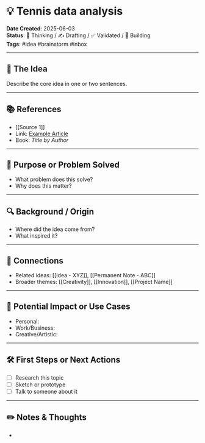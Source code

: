 # 💡 Tennis data analysis

**Date Created**: 2025-06-03  
**Status**: 🧠 Thinking / ✍️ Drafting / ✅ Validated / 🚧 Building  
**Tags**: #idea #brainstorm #inbox

---

## 🧠 The Idea

Describe the core idea in one or two sentences.

---

## 📚 References

- [[Source 1]]
- Link: [Example Article](https://example.com)
- Book: *Title by Author*

---

## 🎯 Purpose or Problem Solved

- What problem does this solve?
- Why does this matter?

---

## 🔍 Background / Origin

- Where did the idea come from?
- What inspired it?

---

## 🧩 Connections

- Related ideas: [[Idea - XYZ]], [[Permanent Note - ABC]]
- Broader themes: [[Creativity]], [[Innovation]], [[Project Name]]

---

## 🚀 Potential Impact or Use Cases

- Personal:  
- Work/Business:  
- Creative/Artistic:  

---

## 🛠️ First Steps or Next Actions

- [ ] Research this topic
- [ ] Sketch or prototype
- [ ] Talk to someone about it

---

## ✏️ Notes & Thoughts

- 

